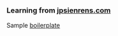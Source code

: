 ### Learning from [jpsienrens.com](http://jpsierens.com/tutorial-react-redux-webpack/)

Sample [boilerplate](https://github.com/jpsierens/webpack-react-redux)
